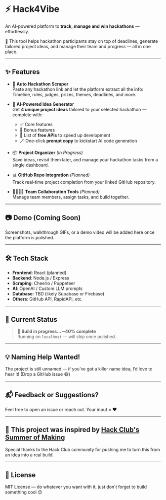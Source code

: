 # ⚡ Hack4Vibe

An AI-powered platform to **track, manage and win hackathons** — effortlessly.

🚀 This tool helps hackathon participants stay on top of deadlines, generate tailored project ideas, and manage their team and progress — all in one place.

---

## ✨ Features

- 🔗 **Auto Hackathon Scraper**  
  Paste any hackathon link and let the platform extract all the info:  
  Timeline, rules, judges, prizes, themes, deadlines, and more.

- 🤖 **AI-Powered Idea Generator**  
  Get **4 unique project ideas** tailored to your selected hackathon — complete with:
  - ✅ Core features
  - 🎯 Bonus features
  - 🔌 List of **free APIs** to speed up development
  - 🪄 One-click **prompt copy** to kickstart AI code generation

- 📦 **Project Organizer** *(In Progress)*  
  Save ideas, revisit them later, and manage your hackathon tasks from a single dashboard.

- 📊 **GitHub Repo Integration** *(Planned)*  
  Track real-time project completion from your linked GitHub repository.

- 👨‍👩‍👧‍👦 **Team Collaboration Tools** *(Planned)*  
  Manage team members, assign tasks, and build together.

---

## 📷 Demo (Coming Soon)

Screenshots, walkthrough GIFs, or a demo video will be added here once the platform is polished.

---

## 🛠️ Tech Stack

- **Frontend**: React (planned)
- **Backend**: Node.js / Express
- **Scraping**: Cheerio / Puppeteer
- **AI**: OpenAI / Custom LLM prompts
- **Database**: TBD (likely Supabase or Firebase)
- **Others**: GitHub API, RapidAPI, etc.

---

## 🧪 Current Status

> 🧱 **Build in progress... ~40% complete**  
> Running on `localhost` — will ship once polished.

---

## 💡 Naming Help Wanted!

The project is still unnamed — if you’ve got a killer name idea, I’d love to hear it! (Drop a GitHub issue 😄)

---

## 📬 Feedback or Suggestions?

Feel free to open an issue or reach out. Your input = ❤️

---

## 🥇 This project was inspired by [Hack Club's Summer of Making](https://summer.hackclub.com/)  
Special thanks to the Hack Club community for pushing me to turn this from an idea into a real build.

---

## 📜 License

MIT License — do whatever you want with it, just don't forget to build something cool 😉

